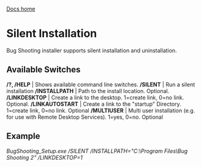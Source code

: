 <a href="{{ site.url }}">Docs home</a>

# Silent Installation

Bug Shooting installer supports silent installation and uninstallation.

## Available Switches

**/?, /HELP** | Shows available command line switches.
**/SILENT** | Run a silent installation
**/INSTALLPATH** | Path to the install location. Optional.
**/LINKDESKTOP** | Create a link to the desktop. 1=create link, 0=no link. Optional.
**/LINKAUTOSTART** | Create a link to the "startup" Directory. 1=create link, 0=no link. Optional
**/MULTIUSER** | Multi user installation (e.g. for use with Remote Desktop Services). 1=yes, 0=no. Optional
 
## Example

*BugShooting_Setup.exe /SILENT /INSTALLPATH="C:\Program Files\Bug Shooting 2" /LINKDESKTOP=1*
